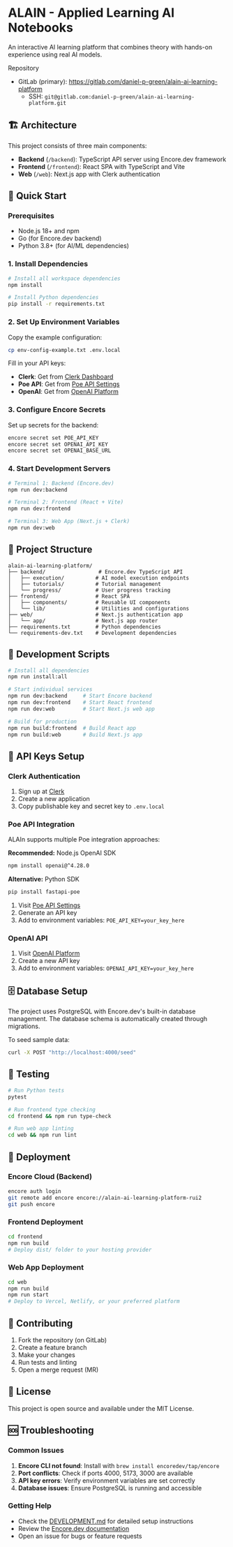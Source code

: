 # ALAIN - Applied Learning AI Notebooks

An interactive AI learning platform that combines theory with hands-on experience using real AI models.

Repository
- GitLab (primary): https://gitlab.com/daniel-p-green/alain-ai-learning-platform
  - SSH: `git@gitlab.com:daniel-p-green/alain-ai-learning-platform.git`

## 🏗️ Architecture

This project consists of three main components:

- **Backend** (`/backend`): TypeScript API server using Encore.dev framework
- **Frontend** (`/frontend`): React SPA with TypeScript and Vite
- **Web** (`/web`): Next.js app with Clerk authentication

## 🚀 Quick Start

### Prerequisites

- Node.js 18+ and npm
- Go (for Encore.dev backend)
- Python 3.8+ (for AI/ML dependencies)

### 1. Install Dependencies

```bash
# Install all workspace dependencies
npm install

# Install Python dependencies
pip install -r requirements.txt
```

### 2. Set Up Environment Variables

Copy the example configuration:

```bash
cp env-config-example.txt .env.local
```

Fill in your API keys:
- **Clerk**: Get from [Clerk Dashboard](https://dashboard.clerk.com)
- **Poe API**: Get from [Poe API Settings](https://poe.com/api_key)
- **OpenAI**: Get from [OpenAI Platform](https://platform.openai.com/api-keys)

### 3. Configure Encore Secrets

Set up secrets for the backend:

```bash
encore secret set POE_API_KEY
encore secret set OPENAI_API_KEY
encore secret set OPENAI_BASE_URL
```

### 4. Start Development Servers

```bash
# Terminal 1: Backend (Encore.dev)
npm run dev:backend

# Terminal 2: Frontend (React + Vite)
npm run dev:frontend

# Terminal 3: Web App (Next.js + Clerk)
npm run dev:web
```

## 📁 Project Structure

```
alain-ai-learning-platform/
├── backend/                 # Encore.dev TypeScript API
│   ├── execution/          # AI model execution endpoints
│   ├── tutorials/          # Tutorial management
│   └── progress/           # User progress tracking
├── frontend/               # React SPA
│   ├── components/         # Reusable UI components
│   └── lib/                # Utilities and configurations
├── web/                    # Next.js authentication app
│   └── app/                # Next.js app router
├── requirements.txt        # Python dependencies
└── requirements-dev.txt    # Development dependencies
```

## 🔧 Development Scripts

```bash
# Install all dependencies
npm run install:all

# Start individual services
npm run dev:backend     # Start Encore backend
npm run dev:frontend    # Start React frontend
npm run dev:web         # Start Next.js web app

# Build for production
npm run build:frontend  # Build React app
npm run build:web       # Build Next.js app
```

## 🔑 API Keys Setup

### Clerk Authentication
1. Sign up at [Clerk](https://clerk.com)
2. Create a new application
3. Copy publishable key and secret key to `.env.local`

### Poe API Integration
ALAIn supports multiple Poe integration approaches:

**Recommended:** Node.js OpenAI SDK
```bash
npm install openai@^4.28.0
```

**Alternative:** Python SDK
```bash
pip install fastapi-poe
```

1. Visit [Poe API Settings](https://poe.com/api_key)
2. Generate an API key
3. Add to environment variables: `POE_API_KEY=your_key_here`

### OpenAI API
1. Visit [OpenAI Platform](https://platform.openai.com/api-keys)
2. Create a new API key
3. Add to environment variables: `OPENAI_API_KEY=your_key_here`

## 🗄️ Database Setup

The project uses PostgreSQL with Encore.dev's built-in database management. The database schema is automatically created through migrations.

To seed sample data:

```bash
curl -X POST "http://localhost:4000/seed"
```

## 🧪 Testing

```bash
# Run Python tests
pytest

# Run frontend type checking
cd frontend && npm run type-check

# Run web app linting
cd web && npm run lint
```

## 🚀 Deployment

### Encore Cloud (Backend)
```bash
encore auth login
git remote add encore encore://alain-ai-learning-platform-rui2
git push encore
```

### Frontend Deployment
```bash
cd frontend
npm run build
# Deploy dist/ folder to your hosting provider
```

### Web App Deployment
```bash
cd web
npm run build
npm run start
# Deploy to Vercel, Netlify, or your preferred platform
```

## 🤝 Contributing

1. Fork the repository (on GitLab)
2. Create a feature branch
3. Make your changes
4. Run tests and linting
5. Open a merge request (MR)

## 📝 License

This project is open source and available under the MIT License.

## 🆘 Troubleshooting

### Common Issues

1. **Encore CLI not found**: Install with `brew install encoredev/tap/encore`
2. **Port conflicts**: Check if ports 4000, 5173, 3000 are available
3. **API key errors**: Verify environment variables are set correctly
4. **Database issues**: Ensure PostgreSQL is running and accessible

### Getting Help

- Check the [DEVELOPMENT.md](./DEVELOPMENT.md) for detailed setup instructions
- Review the [Encore.dev documentation](https://encore.dev/docs)
- Open an issue for bugs or feature requests
